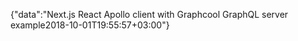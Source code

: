 {"data":"Next.js React Apollo client with Graphcool GraphQL server example2018-10-01T19:55:57+03:00"}
